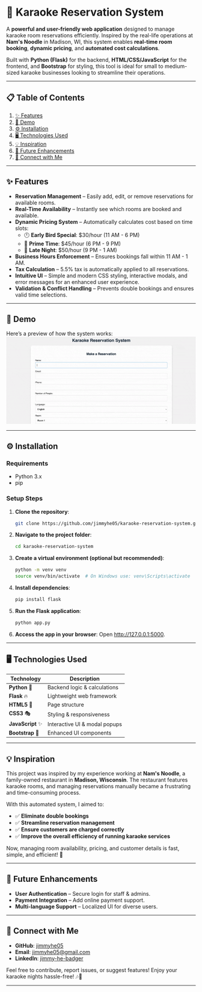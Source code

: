 # 🎤 Karaoke Reservation System

A **powerful and user-friendly web application** designed to manage karaoke room reservations efficiently. Inspired by the real-life operations at **Nam's Noodle** in Madison, WI, this system enables **real-time room booking**, **dynamic pricing**, and **automated cost calculations**.

Built with **Python (Flask)** for the backend, **HTML/CSS/JavaScript** for the frontend, and **Bootstrap** for styling, this tool is ideal for small to medium-sized karaoke businesses looking to streamline their operations.

---

## 📋 Table of Contents

1. [✨ Features](#-features)
2. [🎥 Demo](#-demo)
3. [⚙ Installation](#-installation)
4. [🖥 Technologies Used](#-technologies-used)
5. [💡 Inspiration](#-inspiration)
6. [🌟 Future Enhancements](#-future-enhancements)
7. [🔗 Connect with Me](#-connect-with-me)

---

## ✨ Features

- **Reservation Management** – Easily add, edit, or remove reservations for available rooms.
- **Real-Time Availability** – Instantly see which rooms are booked and available.
- **Dynamic Pricing System** – Automatically calculates cost based on time slots:
  - 🕛 **Early Bird Special**: $30/hour (11 AM - 6 PM)
  - 🌆 **Prime Time**: $45/hour (6 PM - 9 PM)
  - 🌙 **Late Night**: $50/hour (9 PM - 1 AM)
- **Business Hours Enforcement** – Ensures bookings fall within 11 AM - 1 AM.
- **Tax Calculation** – 5.5% tax is automatically applied to all reservations.
- **Intuitive UI** – Simple and modern CSS styling, interactive modals, and error messages for an enhanced user experience.
- **Validation & Conflict Handling** – Prevents double bookings and ensures valid time selections.

---

## 🎥 Demo

Here’s a preview of how the system works:
![Demo GIF](karaoke-reservation-system.gif)  

---

## ⚙ Installation

### Requirements

- Python 3.x
- pip

### Setup Steps

1. **Clone the repository**:
   ```bash
   git clone https://github.com/jimmyhe05/karaoke-reservation-system.git

2. **Navigate to the project folder**:
   ```bash
   cd karaoke-reservation-system

3. **Create a virtual environment (optional but recommended)**:
   ```bash
   python -m venv venv
   source venv/bin/activate  # On Windows use: venv\Scripts\activate

4. **Install dependencies**:
   ```bash
   pip install flask

5. **Run the Flask application**:
   ```bash
   python app.py

6. **Access the app in your browser**:
   Open http://127.0.0.1:5000.

---

## 🖥 Technologies Used

| Technology   | Description                          |
|--------------|--------------------------------------|
| **Python** 🐍 | Backend logic & calculations         |
| **Flask** 🔥  | Lightweight web framework            |
| **HTML5** 🎨 | Page structure                       |
| **CSS3** 🎭  | Styling & responsiveness             |
| **JavaScript** ✨ | Interactive UI & modal popups     |
| **Bootstrap** 🎨 | Enhanced UI components             |

---

## 💡 Inspiration

This project was inspired by my experience working at **Nam's Noodle**, a family-owned restaurant in **Madison, Wisconsin**. The restaurant features karaoke rooms, and managing reservations manually became a frustrating and time-consuming process.

With this automated system, I aimed to:

- ✅ **Eliminate double bookings**
- ✅ **Streamline reservation management**
- ✅ **Ensure customers are charged correctly**
- ✅ **Improve the overall efficiency of running karaoke services**

Now, managing room availability, pricing, and customer details is fast, simple, and efficient! 🚀

---

## 🌟 Future Enhancements

- **User Authentication** – Secure login for staff & admins.
- **Payment Integration** – Add online payment support.
- **Multi-language Support** – Localized UI for diverse users.

---

## 🔗 Connect with Me

- **GitHub**: [jimmyhe05](https://github.com/jimmyhe05)
- **Email**: jimmyhe05@gmail.com
- **LinkedIn**: [jimmy-he-badger](https://www.linkedin.com/in/jimmy-he-badger/)

Feel free to contribute, report issues, or suggest features! Enjoy your karaoke nights hassle-free! 🎶🎤

---